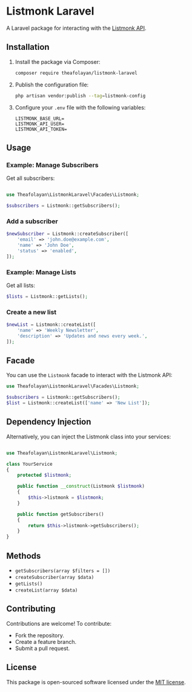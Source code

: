 # Listmonk Laravel

A Laravel package for interacting with the [Listmonk API](https://listmonk.app/docs/apis/apis/).

## Installation

1. Install the package via Composer:

    ```sh
    composer require theafolayan/listmonk-laravel
    ```

2. Publish the configuration file:

    ```sh
    php artisan vendor:publish --tag=listmonk-config
    ```

3. Configure your `.env` file with the following variables:

    ```env
    LISTMONK_BASE_URL=
    LISTMONK_API_USER=
    LISTMONK_API_TOKEN=
    ```

## Usage

### Example: Manage Subscribers

Get all subscribers:

```php

use Theafolayan\ListmonkLaravel\Facades\Listmonk;

$subscribers = Listmonk::getSubscribers();

```

### Add a subscriber

```php
$newSubscriber = Listmonk::createSubscriber([
    'email' => 'john.doe@example.com',
    'name' => 'John Doe',
    'status' => 'enabled',
]);
```

### Example: Manage Lists

Get all lists:

```php
$lists = Listmonk::getLists();
```

### Create a new list

```php
$newList = Listmonk::createList([
    'name' => 'Weekly Newsletter',
    'description' => 'Updates and news every week.',
]);
```

## Facade

You can use the `Listmonk` facade to interact with the Listmonk API:

```php
use Theafolayan\ListmonkLaravel\Facades\Listmonk;

$subscribers = Listmonk::getSubscribers();
$list = Listmonk::createList(['name' => 'New List']);
```

## Dependency Injection

Alternatively, you can inject the Listmonk class into your services:

```php

use Theafolayan\ListmonkLaravel\Listmonk;

class YourService
{
    protected $listmonk;

    public function __construct(Listmonk $listmonk)
    {
        $this->listmonk = $listmonk;
    }

    public function getSubscribers()
    {
        return $this->listmonk->getSubscribers();
    }
}
```

## Methods

- `getSubscribers(array $filters = [])`
- `createSubscriber(array $data)`
- `getLists()`
- `createList(array $data)`

## Contributing

Contributions are welcome! To contribute:

- Fork the repository.
- Create a feature branch.
- Submit a pull request.

## License

This package is open-sourced software licensed under the [MIT license](https://opensource.org/license/mit).
